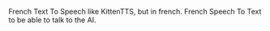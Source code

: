 French Text To Speech like KittenTTS, but in french.
French Speech To Text to be able to talk to the AI.
